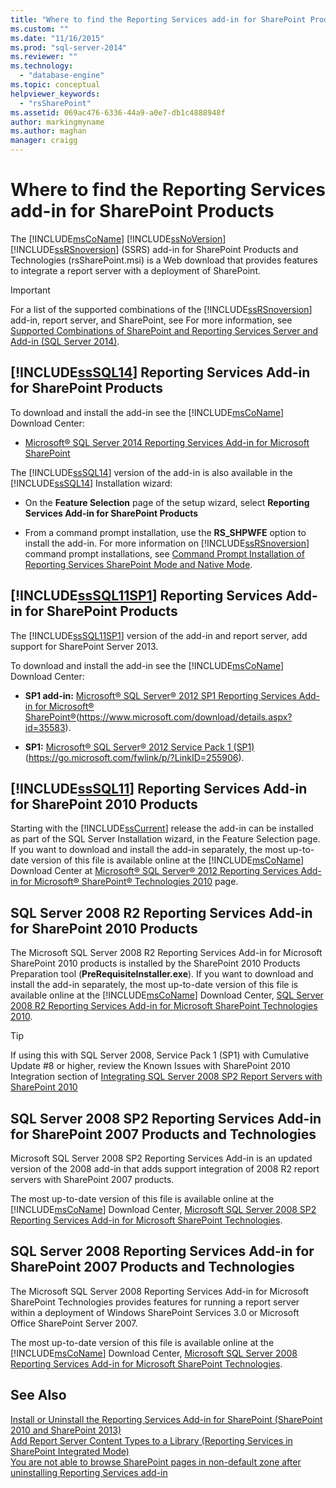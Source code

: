 ```yaml
---
title: "Where to find the Reporting Services add-in for SharePoint Products | Microsoft Docs"
ms.custom: ""
ms.date: "11/16/2015"
ms.prod: "sql-server-2014"
ms.reviewer: ""
ms.technology: 
  - "database-engine"
ms.topic: conceptual
helpviewer_keywords: 
  - "rsSharePoint"
ms.assetid: 069ac476-6336-44a9-a0e7-db1c4888948f
author: markingmyname
ms.author: maghan
manager: craigg
---
```

# Where to find the Reporting Services add-in for SharePoint Products
  The [!INCLUDE[msCoName](../../includes/msconame-md.md)] [!INCLUDE[ssNoVersion](../../includes/ssnoversion-md.md)] [!INCLUDE[ssRSnoversion](../../includes/ssrsnoversion-md.md)] (SSRS) add-in for SharePoint Products and Technologies (rsSharePoint.msi) is a Web download that provides features to integrate a report server with a deployment of SharePoint.  
  
> [!IMPORTANT]  
>  For a list of the supported combinations of the [!INCLUDE[ssRSnoversion](../../includes/ssrsnoversion-md.md)] add-in, report server, and SharePoint, see For more information, see [Supported Combinations of SharePoint and Reporting Services Server and Add-in &#40;SQL Server 2014&#41;](supported-combinations-of-sharepoint-and-reporting-services-server.md).  
  
##  <a name="bkmk_sql14"></a> [!INCLUDE[ssSQL14](../../includes/sssql14-md.md)] Reporting Services Add-in for SharePoint Products  
 To download and install the add-in see the [!INCLUDE[msCoName](../../includes/msconame-md.md)] Download Center:  
  
-   [Microsoft® SQL Server 2014 Reporting Services Add-in for Microsoft SharePoint](https://go.microsoft.com/fwlink/?LinkID=324852)  
  
 The [!INCLUDE[ssSQL14](../../includes/sssql14-md.md)] version of the add-in is also available in the [!INCLUDE[ssSQL14](../../includes/sssql14-md.md)] Installation wizard:  
  
-   On the **Feature Selection** page of the setup wizard, select **Reporting Services Add-in for SharePoint Products**  
  
-   From a command prompt installation, use the **RS_SHPWFE** option to install the add-in. For more information on [!INCLUDE[ssRSnoversion](../../includes/ssrsnoversion-md.md)] command prompt installations, see [Command Prompt Installation of Reporting Services SharePoint Mode and Native Mode](install-reporting-services-at-the-command-prompt.md).  
  
##  <a name="bkmk_sql11sp1"></a> [!INCLUDE[ssSQL11SP1](../../includes/sssql11sp1-md.md)] Reporting Services Add-in for SharePoint Products  
 The [!INCLUDE[ssSQL11SP1](../../includes/sssql11sp1-md.md)] version of the add-in and report server, add support for SharePoint Server 2013.  
  
 To download and install the add-in see the [!INCLUDE[msCoName](../../includes/msconame-md.md)] Download Center:  
  
-   **SP1 add-in:**  [Microsoft® SQL Server® 2012 SP1 Reporting Services Add-in for Microsoft® SharePoint®](https://www.microsoft.com/download/details.aspx?id=35583)(https://www.microsoft.com/download/details.aspx?id=35583).  
  
-   **SP1:**  [Microsoft® SQL Server® 2012 Service Pack 1 (SP1)](https://go.microsoft.com/fwlink/p/?LinkID=255906) (https://go.microsoft.com/fwlink/p/?LinkID=255906).  
  
##  <a name="bkmk_sql11"></a> [!INCLUDE[ssSQL11](../../includes/sssql11-md.md)] Reporting Services Add-in for SharePoint 2010 Products  
 Starting with the [!INCLUDE[ssCurrent](../../includes/sscurrent-md.md)] release the add-in can be installed as part of the SQL Server Installation wizard, in the Feature Selection page. If you want to download and install the add-in separately, the most up-to-date version of this file is available online at the [!INCLUDE[msCoName](../../includes/msconame-md.md)] Download Center at [Microsoft® SQL Server® 2012 Reporting Services Add-in for Microsoft® SharePoint® Technologies 2010](https://go.microsoft.com/fwlink/?LinkID=207242) page.  
  
##  <a name="bkmk_sql2008r2"></a> SQL Server 2008 R2 Reporting Services Add-in for SharePoint 2010 Products  
 The Microsoft SQL Server 2008 R2 Reporting Services Add-in for Microsoft SharePoint 2010 products is installed by the SharePoint 2010 Products Preparation tool (**PreRequisiteInstaller.exe**). If you want to download and install the add-in separately, the most up-to-date version of this file is available online at the [!INCLUDE[msCoName](../../includes/msconame-md.md)] Download Center, [SQL Server 2008 R2 Reporting Services Add-in for Microsoft SharePoint Technologies 2010](https://go.microsoft.com/fwlink/?LinkID=164654).  
  
> [!TIP]  
>  If using this with SQL Server 2008, Service Pack 1 (SP1) with Cumulative Update #8 or higher, review the Known Issues with SharePoint 2010 Integration section of [Integrating SQL Server 2008 SP2 Report Servers with SharePoint 2010](https://technet.microsoft.com/library/ff946055%28SQL.100%29.aspx)  
  
##  <a name="bkmk_sql2008sp2"></a> SQL Server 2008 SP2 Reporting Services Add-in for SharePoint 2007 Products and Technologies  
 Microsoft SQL Server 2008 SP2 Reporting Services Add-in is an updated version of the 2008 add-in that adds support integration of 2008 R2 report servers with SharePoint 2007 products.  
  
 The most up-to-date version of this file is available online at the [!INCLUDE[msCoName](../../includes/msconame-md.md)] Download Center, [Microsoft SQL Server 2008 SP2 Reporting Services Add-in for Microsoft SharePoint Technologies](https://go.microsoft.com/fwlink/?LinkID=204594).  
  
##  <a name="bkmk_sql2008"></a> SQL Server 2008 Reporting Services Add-in for SharePoint 2007 Products and Technologies  
 The Microsoft SQL Server 2008 Reporting Services Add-in for Microsoft SharePoint Technologies provides features for running a report server within a deployment of Windows SharePoint Services 3.0 or Microsoft Office SharePoint Server 2007.  
  
 The most up-to-date version of this file is available online at the [!INCLUDE[msCoName](../../includes/msconame-md.md)] Download Center, [Microsoft SQL Server 2008 Reporting Services Add-in for Microsoft SharePoint Technologies](https://go.microsoft.com/fwlink/?LinkID=204813).  
  
## See Also  
 [Install or Uninstall the Reporting Services Add-in for SharePoint &#40;SharePoint 2010 and SharePoint 2013&#41;](install-or-uninstall-the-reporting-services-add-in-for-sharepoint.md)   
 [Add Report Server Content Types to a Library &#40;Reporting Services in SharePoint Integrated Mode&#41;](../add-reporting-services-content-types-to-a-sharepoint-library.md)   
 [You are not able to browse SharePoint pages in non-default zone after uninstalling Reporting Services add-in](https://support.microsoft.com/kb/2009212)  
  
  
